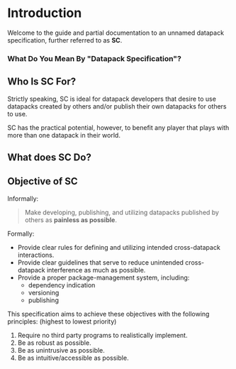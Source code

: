 # Introduction


Welcome to the guide and partial documentation to an unnamed datapack specification, further referred to as **SC**.

### What Do You Mean By "Datapack Specification"?


## Who Is SC For?
Strictly speaking, SC is ideal for datapack developers that desire to use datapacks created by others and/or publish their own datapacks for others to use.

SC has the practical potential, however, to benefit any player that plays with more than one datapack in their world.


## What does SC Do?

## Objective of SC
Informally:
> Make developing, publishing, and utilizing datapacks published by others as **painless as possible**.

Formally:

* Provide clear rules for defining and utilizing intended cross-datapack interactions.
* Provide clear guidelines that serve to reduce unintended cross-datapack interference as much as possible.
* Provide a proper package-management system, including:
    * dependency indication
    * versioning
    * publishing

This specification aims to achieve these objectives with the following principles: (highest to lowest priority)

1. Require no third party programs to realistically implement.
2. Be as robust as possible.
3. Be as unintrusive as possible.
4. Be as intuitive/accessible as possible.
